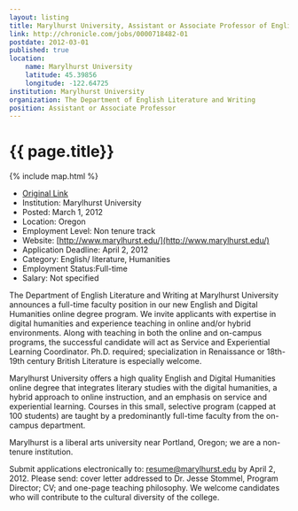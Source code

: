 ```yaml
---
layout: listing
title: Marylhurst University, Assistant or Associate Professor of English and Digital Humanities
link: http://chronicle.com/jobs/0000718482-01
postdate: 2012-03-01
published: true
location:
    name: Marylhurst University
    latitude: 45.39856
    longitude: -122.64725
institution: Marylhurst University
organization: The Department of English Literature and Writing
position: Assistant or Associate Professor
---
```


# {{ page.title}}

{% include map.html %}


* [Original Link](http://chronicle.com/jobs/0000718482-01)
* Institution: Marylhurst University
* Posted: March 1, 2012
* Location: Oregon
* Employment Level: Non tenure track
* Website: [http://www.marylhurst.edu/](http://www.marylhurst.edu/)
* Application Deadline: April 2, 2012
* Category: English/ literature, Humanities
* Employment Status:Full-time
* Salary: Not specified

The Department of English Literature and Writing at Marylhurst University announces a full-time faculty position in our new English and Digital Humanities online degree program. We invite applicants with expertise in digital humanities and experience teaching in online and/or hybrid environments. Along with teaching in both the online and on-campus programs, the successful candidate will act as Service and Experiential Learning Coordinator. Ph.D. required; specialization in Renaissance or 18th-19th century British Literature is especially welcome.
 
Marylhurst University offers a high quality English and Digital Humanities online degree that integrates literary studies with the digital humanities, a hybrid approach to online instruction, and an emphasis on service and experiential learning. Courses in this small, selective program (capped at 100 students) are taught by a predominantly full-time faculty from the on-campus department.
 
Marylhurst is a liberal arts university near Portland, Oregon; we are a non-tenure institution.
 
Submit applications electronically to: resume@marylhurst.edu by April 2, 2012. Please send: cover letter addressed to Dr. Jesse Stommel, Program Director; CV; and one-page teaching philosophy. We welcome candidates who will contribute to the cultural diversity of the college.